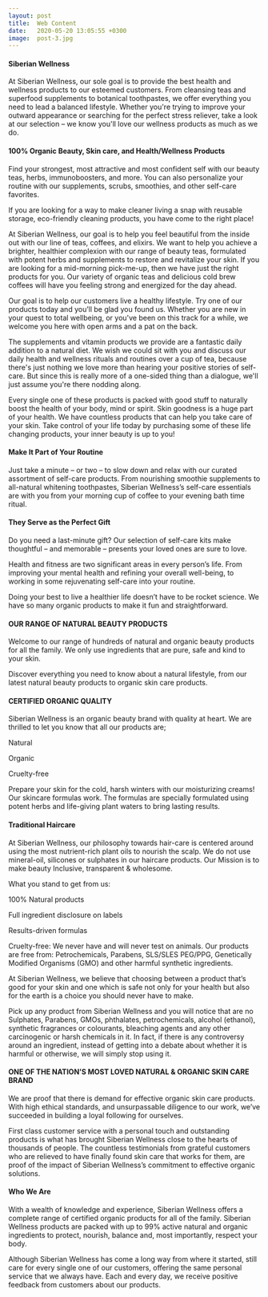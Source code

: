 ```yaml
---
layout: post
title:  Web Content
date:   2020-05-20 13:05:55 +0300
image:  post-3.jpg
---
```


<!--
author: uixgeek
tags:   UX design
---
![post-thumb]({{site.baseurl}}/assets/images/blog/post-1.jpg){:class="img-fluid rounded float-left mr-5 mb-4"}-->

<h4>Siberian Wellness</h4>

At Siberian Wellness, our sole goal is to provide the best health and wellness products to our esteemed customers. From cleansing teas and superfood supplements to botanical toothpastes, we offer everything you need to lead a balanced lifestyle. Whether you're trying to improve your outward appearance or searching for the perfect stress reliever, take a look at our selection – we know you'll love our wellness products as much as we do.

<h4>100% Organic Beauty, Skin care, and Health/Wellness Products</h4>

Find your strongest, most attractive and most confident self with our beauty teas, herbs, immunoboosters, and more. You can also personalize your routine with our supplements, scrubs, smoothies, and other self-care favorites.

If you are looking for a way to make cleaner living a snap with reusable storage, eco-friendly cleaning products, you have come to the right place!

At Siberian Wellness, our goal is to help you feel beautiful from the inside out with our line of teas, coffees, and elixirs. We want to help you achieve a brighter, healthier complexion with our range of beauty teas, formulated with potent herbs and supplements to restore and revitalize your skin. If you are looking for a mid-morning pick-me-up, then we have just the right products for you. Our variety of organic teas and delicious cold brew coffees will have you feeling strong and energized for the day ahead.

Our goal is to help our customers live a healthy lifestyle. Try one of our products today and you’ll be glad you found us. 
Whether you are new in your quest to total wellbeing, or you've been on this track for a while, we welcome you here with open arms and a pat on the back.

The supplements and vitamin products we provide are a fantastic daily addition to a natural diet. We wish we could sit with you and discuss our daily health and wellness rituals and routines over a cup of tea, because there's just nothing we love more than hearing your positive stories of self-care. But since this is really more of a one-sided thing than a dialogue, we'll just assume you're there nodding along.

Every single one of these products is packed with good stuff to naturally boost the health of your body, mind or spirit. Skin goodness is a huge part of your health. We have countless products that can help you take care of your skin. Take control of your life today by purchasing some of these life changing products, your inner beauty is up to you!

<h4>Make It Part of Your Routine</h4>

Just take a minute – or two – to slow down and relax with our curated assortment of self-care products. From nourishing smoothie supplements to all-natural whitening toothpastes, Siberian Wellness’s self-care essentials are with you from your morning cup of coffee to your evening bath time ritual. 

<h4>They Serve as the Perfect Gift</h4>

Do you need a last-minute gift? Our selection of self-care kits make thoughtful – and memorable – presents your loved ones are sure to love.

Health and fitness are two significant areas in every person’s life. From improving your mental health and refining your overall well-being, to working in some rejuvenating self-care into your routine.

Doing your best to live a healthier life doesn’t have to be rocket science. We have so many organic products to make it fun and straightforward.

<h4>OUR RANGE OF NATURAL BEAUTY PRODUCTS</h4>

Welcome to our range of hundreds of natural and organic beauty products for all the family. We only use ingredients that are pure, safe and kind to your skin.

Discover everything you need to know about a natural lifestyle, from our latest natural beauty products to organic skin care products.

<h4>CERTIFIED ORGANIC QUALITY</h4>

Siberian Wellness is an organic beauty brand with quality at heart. We are thrilled to let you know that all our products are;

Natural

Organic

Cruelty-free

Prepare your skin for the cold, harsh winters with our moisturizing creams! Our skincare formulas work. The formulas are specially formulated using potent herbs and life-giving plant waters to bring lasting results.  

<h4>Traditional Haircare</h4>

At Siberian Wellness, our philosophy towards hair-care is centered around using the most nutrient-rich plant oils to nourish the scalp. We do not use mineral-oil, silicones or sulphates in our haircare products. Our Mission is to make beauty Inclusive, transparent & wholesome.

What you stand to get from us:

100% Natural products

Full ingredient disclosure on labels

Results-driven formulas

Cruelty-free: We never have and will never test on animals.
Our products are free from: Petrochemicals, Parabens, SLS/SLES PEG/PPG, Genetically Modified Organisms (GMO) and other harmful synthetic ingredients.

At Siberian Wellness, we believe that choosing between a product that’s good for your skin and one which is safe not only for your health but also for the earth is a choice you should never have to make. 

Pick up any product from Siberian Wellness and you will notice that are no Sulphates, Parabens, GMOs, phthalates, petrochemicals, alcohol (ethanol), synthetic fragrances or colourants, bleaching agents and any other carcinogenic or harsh chemicals in it. In fact, if there is any controversy around an ingredient, instead of getting into a debate about whether it is harmful or otherwise, we will simply stop using it.

<h4>ONE OF THE NATION’S MOST LOVED NATURAL & ORGANIC SKIN CARE BRAND</h4>

We are proof that there is demand for effective organic skin care products. With high ethical standards, and unsurpassable diligence to our work, we’ve succeeded in building a loyal following for ourselves.

First class customer service with a personal touch and outstanding products is what has brought Siberian Wellness close to the hearts of thousands of people. The countless testimonials from grateful customers who are relieved to have finally found skin care that works for them, are proof of the impact of Siberian Wellness’s commitment to effective organic solutions.

<h4>Who We Are</h4>

With a wealth of knowledge and experience, Siberian Wellness offers a complete range of certified organic products for all of the family. Siberian Wellness products are packed with up to 99% active natural and organic ingredients to protect, nourish, balance and, most importantly, respect your body.

Although Siberian Wellness has come a long way from where it started, still care for every single one of our customers, offering the same personal service that we always have. Each and every day, we receive positive feedback from customers about our products.

